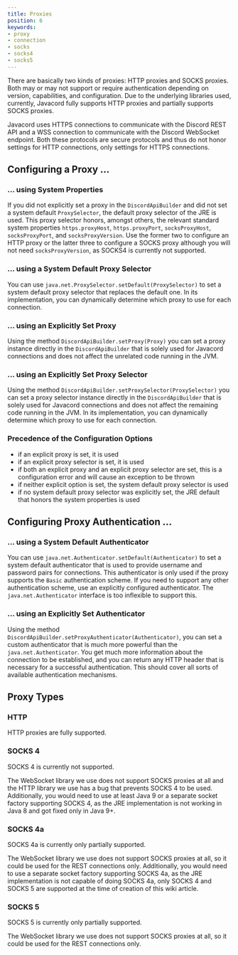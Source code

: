```yaml
---
title: Proxies
position: 6
keywords:
- proxy
- connection
- socks
- socks4
- socks5
---
```


There are basically two kinds of proxies: HTTP proxies and SOCKS proxies. Both may or may not support or require authentication depending on version, capabilities, and configuration. Due to the underlying libraries used, currently, Javacord fully supports HTTP proxies and partially supports SOCKS proxies.

Javacord uses HTTPS connections to communicate with the Discord REST API and a WSS connection to communicate with the Discord WebSocket endpoint. Both these protocols are secure protocols and thus do not honor settings for HTTP connections, only settings for HTTPS connections.

## Configuring a Proxy ...

### ... using System Properties

If you did not explicitly set a proxy in the `DiscordApiBuilder` and did not set a system default `ProxySelector`, the default proxy selector of the JRE is used. This proxy selector honors, amongst others, the relevant standard system properties `https.proxyHost`, `https.proxyPort`, `socksProxyHost`, `socksProxyPort`, and `socksProxyVersion`. Use the former two to configure an HTTP proxy or the latter three to configure a SOCKS proxy although you will not need `socksProxyVersion`, as SOCKS4 is currently not supported.

### ... using a System Default Proxy Selector

You can use `java.net.ProxySelector.setDefault(ProxySelector)` to set a system default proxy selector that replaces the default one. In its implementation, you can dynamically determine which proxy to use for each connection.

### ... using an Explicitly Set Proxy

Using the method `DiscordApiBuilder.setProxy(Proxy)` you can set a proxy instance directly in the `DiscordApiBuilder` that is solely used for Javacord connections and does not affect the unrelated code running in the JVM.

### ... using an Explicitly Set Proxy Selector

Using the method `DiscordApiBuilder.setProxySelector(ProxySelector)` you can set a proxy selector instance directly in the `DiscordApiBuilder` that is solely used for Javacord connections and does not affect the remaining code running in the JVM. In its implementation, you can dynamically determine which proxy to use for each connection.

### Precedence of the Configuration Options

* if an explicit proxy is set, it is used
* if an explicit proxy selector is set, it is used
* if both an explicit proxy and an explicit proxy selector are set, this is a configuration error and will cause an exception to be thrown
* if neither explicit option is set, the system default proxy selector is used
* if no system default proxy selector was explicitly set, the JRE default that honors the system properties is used

## Configuring Proxy Authentication ...

### ... using a System Default Authenticator

You can use `java.net.Authenticator.setDefault(Authenticator)` to set a system default authenticator that is used to provide username and password pairs for connections. This authenticator is only used if the proxy supports the `Basic` authentication scheme. If you need to support any other authentication scheme, use an explicitly configured authenticator. The `java.net.Authenticator` interface is too inflexible to support this.

### ... using an Explicitly Set Authenticator

Using the method `DiscordApiBuilder.setProxyAuthenticator(Authenticator)`, you can set a custom authenticator that is much more powerful than the `java.net.Authenticator`. You get much more information about the connection to be established, and you can return any HTTP header that is necessary for a successful authentication. This should cover all sorts of available authentication mechanisms.

## Proxy Types

### HTTP

HTTP proxies are fully supported.

### SOCKS 4

SOCKS 4 is currently not supported.

The WebSocket library we use does not support SOCKS proxies at all and the HTTP library we use has a bug that prevents SOCKS 4 to be used. Additionally, you would need to use at least Java 9 or a separate socket factory supporting SOCKS 4, as the JRE implementation is not working in Java 8 and got fixed only in Java 9+.

### SOCKS 4a

SOCKS 4a is currently only partially supported.

The WebSocket library we use does not support SOCKS proxies at all, so it could be used for the REST connections only. Additionally, you would need to use a separate socket factory supporting SOCKS 4a, as the JRE implementation is not capable of doing SOCKS 4a, only SOCKS 4 and SOCKS 5 are supported at the time of creation of this wiki article.

### SOCKS 5

SOCKS 5 is currently only partially supported.

The WebSocket library we use does not support SOCKS proxies at all, so it could be used for the REST connections only.
